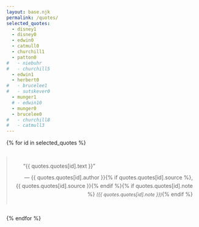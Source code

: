 ```yaml
---
layout: base.njk
permalink: /quotes/
selected_quotes:
  - disney1
  - disney0
  - edwin0
  - catmull0
  - churchill1
  - patton0
#   - niebuhr
#   - churchill5
  - edwin1
  - herbert0
#   - brucelee1
#   - sutskever0
  - munger1
  # - edwin10
  - munger0
  - brucelee0
#   - churchill8
#   - catmull3
---
```

<style>
    blockquote {
        max-width: 540px;
        margin: 2em auto;
        padding: 1em;
        line-height: 1.6;
        text-align: justify;
        text-indent: 2em;
    }
    blockquote footer {
        text-align: right;
        margin-top: 0.5em;
    }
    @media (max-width: 540px) {
        blockquote {
            margin: 1em;
            padding: 0.8em;
        }
    }
</style>

{% for id in selected_quotes %}
<blockquote>
    &ldquo;{{ quotes.quotes[id].text }}&rdquo;
    <footer>— {{ quotes.quotes[id].author }}{% if quotes.quotes[id].source %}, {{ quotes.quotes[id].source }}{% endif %}{% if quotes.quotes[id].note %} <span style="font-style: italic; font-size: 0.9em;">({{ quotes.quotes[id].note }})</span>{% endif %}</footer>
</blockquote>
{% endfor %}